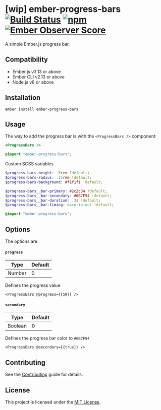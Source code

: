 [wip] ember-progress-bars [![Build Status](https://travis-ci.org/dnstld/ember-progress-bars.svg?branch=master)](https://travis-ci.org/dnstld/ember-progress-bars) [![npm](https://img.shields.io/npm/v/ember-progress-bars.svg)](https://www.npmjs.com/package/ember-progress-bars) [![Ember Observer Score](http://emberobserver.com/badges/ember-progress-bars.svg)](http://emberobserver.com/addons/ember-progress-bars)
==============================================================================

A simple Ember.js progress bar.


Compatibility
------------------------------------------------------------------------------

* Ember.js v3.13 or above
* Ember CLI v2.13 or above
* Node.js v8 or above


Installation
------------------------------------------------------------------------------

```
ember install ember-progress-bars
```

Usage
------------------------------------------------------------------------------

The way to add the progress bar is with the `<ProgressBars />` component:

```hbs
<ProgressBars />
```

```scss
@import "ember-progress-bars";
```

Custom SCSS variables

```scss
$progress-bars-height: .5rem !default;
$progress-bars-radius: .25rem !default;
$progress-bars-background: #f1f1f1 !default;

$progress-bars__bar-primary: #2c2c34 !default;
$progress-bars__bar-secondary: #6B7F94 !default;
$progress-bars__bar-duration: .3s !default;
$progress-bars__bar-timing: ease-in-out !default;

@import "ember-progress-bars";
```

Options
------------------------------------------------------------------------------

The options are:

#### `progress`

| Type   | Default |
|--------|---------|
| Number | 0       |

Defines the progress value

`<ProgressBars @progress={{50}} />`

#### `secondary`

| Type    | Default |
|---------|---------|
| Boolean | 0       |

Defines the progress bar color to `#6B7F94`

`<ProgressBars @secondary={{true}} />`

Contributing
------------------------------------------------------------------------------

See the [Contributing](CONTRIBUTING.md) guide for details.


License
------------------------------------------------------------------------------

This project is licensed under the [MIT License](LICENSE.md).
